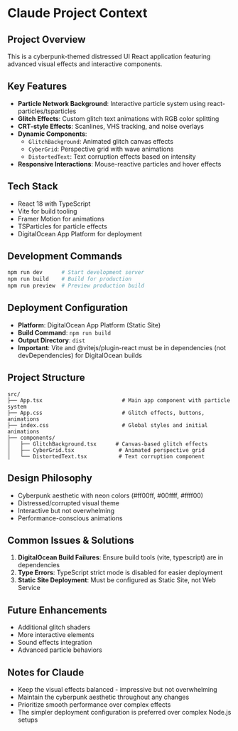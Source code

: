 # Claude Project Context

## Project Overview
This is a cyberpunk-themed distressed UI React application featuring advanced visual effects and interactive components.

## Key Features
- **Particle Network Background**: Interactive particle system using react-particles/tsparticles
- **Glitch Effects**: Custom glitch text animations with RGB color splitting
- **CRT-style Effects**: Scanlines, VHS tracking, and noise overlays
- **Dynamic Components**:
  - `GlitchBackground`: Animated glitch canvas effects
  - `CyberGrid`: Perspective grid with wave animations
  - `DistortedText`: Text corruption effects based on intensity
- **Responsive Interactions**: Mouse-reactive particles and hover effects

## Tech Stack
- React 18 with TypeScript
- Vite for build tooling
- Framer Motion for animations
- TSParticles for particle effects
- DigitalOcean App Platform for deployment

## Development Commands
```bash
npm run dev      # Start development server
npm run build    # Build for production
npm run preview  # Preview production build
```

## Deployment Configuration
- **Platform**: DigitalOcean App Platform (Static Site)
- **Build Command**: `npm run build`
- **Output Directory**: `dist`
- **Important**: Vite and @vitejs/plugin-react must be in dependencies (not devDependencies) for DigitalOcean builds

## Project Structure
```
src/
├── App.tsx                         # Main app component with particle system
├── App.css                         # Glitch effects, buttons, animations
├── index.css                       # Global styles and initial animations
├── components/
│   ├── GlitchBackground.tsx      # Canvas-based glitch effects
│   ├── CyberGrid.tsx              # Animated perspective grid
│   └── DistortedText.tsx          # Text corruption component
```

## Design Philosophy
- Cyberpunk aesthetic with neon colors (#ff00ff, #00ffff, #ffff00)
- Distressed/corrupted visual theme
- Interactive but not overwhelming
- Performance-conscious animations

## Common Issues & Solutions
1. **DigitalOcean Build Failures**: Ensure build tools (vite, typescript) are in dependencies
2. **Type Errors**: TypeScript strict mode is disabled for easier deployment
3. **Static Site Deployment**: Must be configured as Static Site, not Web Service

## Future Enhancements
- Additional glitch shaders
- More interactive elements
- Sound effects integration
- Advanced particle behaviors

## Notes for Claude
- Keep the visual effects balanced - impressive but not overwhelming
- Maintain the cyberpunk aesthetic throughout any changes
- Prioritize smooth performance over complex effects
- The simpler deployment configuration is preferred over complex Node.js setups